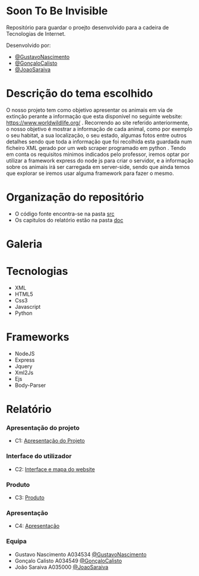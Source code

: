 # Soon To Be Invisible

Repositório para guardar o proejto desenvolvido para a cadeira de Tecnologias de Internet.

Desenvolvido por:
- [@GustavoNascimento](https://github.com/guuuu)
- [@GonçaloCalisto](https://github.com/GandaCalisto)
- [@JoaoSaraiva](https://github.com/9saraiva8)

# Descrição do tema escolhido

O nosso projeto tem como objetivo apresentar os animais em via de extinção perante a informação que esta disponível no seguinte website: https://www.worldwildlife.org/ . Recorrendo ao site referido anteriormente, o nosso objetivo é mostrar a informação de cada animal, como por exemplo o seu habitat, a sua localização, o seu estado, algumas fotos entre outros detalhes sendo que toda a informação que foi recolhida esta guardada num ficheiro XML gerado por um web scraper programado em python . Tendo em conta os requisitos mínimos indicados pelo professor, iremos optar por utilizar a framework express do node js para criar o servidor, e a informação sobre os animais irá ser carregada em server-side, sendo que ainda temos que explorar se iremos usar alguma framework para fazer o mesmo.

# Organização do repositório

- O código fonte encontra-se na pasta [src](https://github.com/GNGCJS/SoonToBeInvisible/tree/main/src)
- Os capitulos do relatório estão na pasta [doc](https://github.com/GNGCJS/SoonToBeInvisible/tree/main/doc)

# Galeria

# Tecnologias

- XML
- HTML5
- Css3
- Javascript
- Python

# Frameworks

- NodeJS
- Express
- Jquery
- Xml2Js
- Ejs
- Body-Parser

# Relatório

### Apresentação do projeto
* C1: [Apresentação do Projeto](https://github.com/GNGCJS/SoonToBeInvisible/blob/main/doc/c1.md)

### Interface do utilizador

* C2: [Interface e mapa do website](https://github.com/GNGCJS/SoonToBeInvisible/blob/main/doc/c2.md)

### Produto

* C3: [Produto](https://github.com/GNGCJS/SoonToBeInvisible/blob/main/doc/c3.md)

### Apresentação

* C4: [Apresentação](https://github.com/GNGCJS/SoonToBeInvisible/blob/main/doc/c4.md)


### Equipa
- Gustavo Nascimento A034534 [@GustavoNascimento](https://github.com/guuuu)
- Gonçalo Calisto A034549 [@GonçaloCalisto](https://github.com/GandaCalisto)
- João Saraiva A035000 [@JoaoSaraiva](https://github.com/9saraiva8)